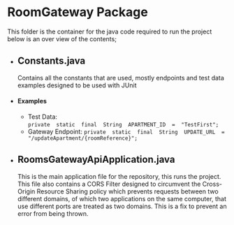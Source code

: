 # RoomGateway Package
This folder is the container for the java code required to run the project below is an over view of the contents;

- ## Constants.java
	Contains all the constants that are used, mostly endpoints and test data examples designed to be used with JUnit
- #### **Examples**
	- Test Data:  
	`private  static  final  String  APARTMENT_ID  =  "TestFirst";`
	-  Gateway Endpoint:
	`private  static  final  String  UPDATE_URL  =  "/updateApartment/{roomReference}";`
	
- ## RoomsGatewayApiApplication.java
	This is the main application file for the repository, this runs the project. This file also contains a CORS Filter designed to circumvent the Cross-Origin Resource Sharing policy which prevents requests between two different domains, of which two applications on the same computer, that use different ports are treated as two domains. This is a fix to prevent an error from being thrown.
